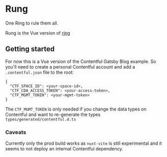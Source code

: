 # Rung

One Ring to rule them all.

Rung is the Vue version of [ring](https://github.com/valtech-ch/ring)

## Getting started
For now this is a Vue version of the Contentful Gatsby Blog example. So you'll need to create a personal Contentful account and add a `.contentful.json` file to the root:
```
{
  "CTF_SPACE_ID": <your-space-id>,
  "CTF_CDA_ACCESS_TOKEN": <your-access-token>,
  "CTF_MGMT_TOKEN": <your-mgmt-token>
}

```
The `CTF_MGMT_TOKEN` is only needed if you change the data types on Contentful and want to re-generate the types `types/generated/contentful.d.ts`

### Caveats
Currently only the prod build works as `nuxt-vite` is still experimental and it seems to not deploy an internal Contentful dependency.
